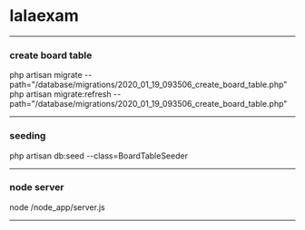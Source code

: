 # lalaexam

- - -
### create board table
php artisan migrate --path="/database/migrations/2020_01_19_093506_create_board_table.php" \
php artisan migrate:refresh --path="/database/migrations/2020_01_19_093506_create_board_table.php"
* * *
### seeding
php artisan db:seed --class=BoardTableSeeder
* * *

### node server
node /node_app/server.js
* * *
